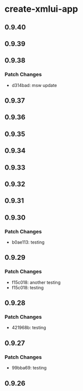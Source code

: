 # create-xmlui-app

## 0.9.40

## 0.9.39

## 0.9.38

### Patch Changes

- d314bad: msw update

## 0.9.37

## 0.9.36

## 0.9.35

## 0.9.34

## 0.9.33

## 0.9.32

## 0.9.31

## 0.9.30

### Patch Changes

- b0ae113: testing

## 0.9.29

### Patch Changes

- f15c018: another testing
- f15c018: testing

## 0.9.28

### Patch Changes

- 421968b: testing

## 0.9.27

### Patch Changes

- 99bba69: testing

## 0.9.26
